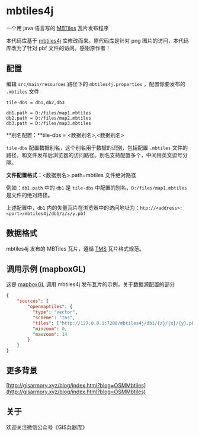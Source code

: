 mbtiles4j
=========

一个用 java 语言写的  [MBTiles](https://github.com/mapbox/mbtiles-spec) 瓦片发布程序

本代码库基于 [mbtiles4j](https://github.com/jtreml/mbtiles4j) 库修改而来。原代码库是针对 png 图片的访问，本代码库改为了针对 pbf 文件的访问。感谢原作者！



配置
-------------

编辑 `src/main/resources` 路径下的 `mbtiles4j.properties` ，配置你要发布的 `.mbtiles` 文件

```properties
tile-dbs = db1,db2,db3

db1.path = D:/files/map1.mbtiles
db2.path = D:/files/map2.mbtiles
db3.path = D:/files/map3.mbtiles
```

**别名配置：**tile-dbs = <数据别名>,<数据别名>

`tile-dbs` 配置数据别名，这个别名用于数据的识别，包括配置  `.mbtiles` 文件的路径，和文件发布后浏览器的访问路径。别名支持配置多个，中间用英文逗号分隔。

**文件配置格式：**<数据别名>.path=mbtiles 文件绝对路径

例如：`db1.path` 中的 `db1` 是 `tile-dbs` 中配置的别名，`D:/files/map1.mbtiles` 是文件的绝对路径。

上述配置中，`db1` 内的矢量瓦片在浏览器中的访问地址为：`htp://<address>:<port>/mbtiles4j/db1/z/x/y.pbf`



数据格式
-----------------------

mbtiles4j 发布的 MBTiles 瓦片，遵循 [TMS](http://en.wikipedia.org/wiki/Tile_Map_Service)  瓦片格式规范。



调用示例 (mapboxGL)
-----------------------

这是 [mapboxGL](https://github.com/mapbox/mapbox-gl-js) 调用 mbtiles4j 发布瓦片的示例，关于数据源配置的部分

```json
{
    "sources": {
        "openmaptiles": {
          "type": "vector",
          "scheme": "tms",
          "tiles": ["http://127.0.0.1:7200/mbtiles4j/db1/{z}/{x}/{y}.pbf"],
          "minzoom": 0,
          "maxzoom": 14
        }
	}
}
```



更多背景
-----------------------

[http://gisarmory.xyz/blog/index.html?blog=OSMMbtiles](http://gisarmory.xyz/blog/index.html?blog=OSMMbtiles)



关于
-----------------------

欢迎关注微信公众号《GIS兵器库》